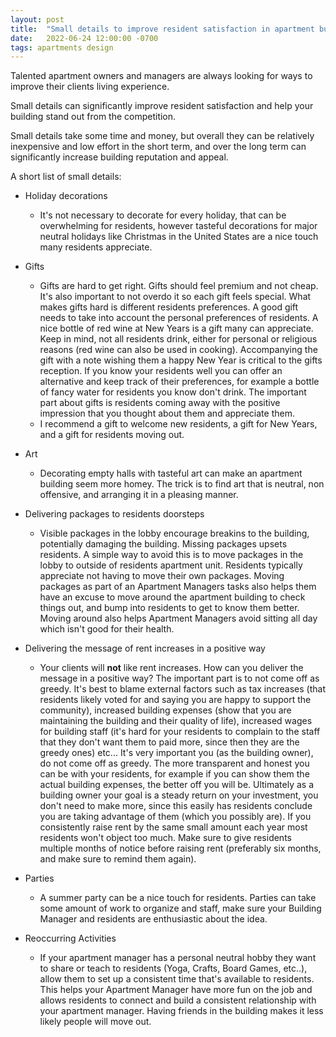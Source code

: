 ```yaml
---
layout: post
title:  "Small details to improve resident satisfaction in apartment buildings"
date:   2022-06-24 12:00:00 -0700
tags: apartments design
---
```


Talented apartment owners and managers are always looking for ways to improve their clients living experience.

Small details can significantly improve resident satisfaction and help your building stand out from the competition.

Small details take some time and money, but overall they can be relatively inexpensive and low effort in the short term, and over the long term can significantly increase building reputation and appeal.

A short list of small details:

- Holiday decorations
    - It's not necessary to decorate for every holiday, that can be overwhelming for residents, however tasteful decorations for major neutral holidays like Christmas in the United States are a nice touch many residents appreciate.

- Gifts
    - Gifts are hard to get right. Gifts should feel premium and not cheap. It's also important to not overdo it so each gift feels special. What makes gifts hard is different residents preferences. A good gift needs to take into account the personal preferences of residents. A nice bottle of red wine at New Years is a gift many can appreciate. Keep in mind, not all residents drink, either for personal or religious reasons (red wine can also be used in cooking). Accompanying the gift with a note wishing them a happy New Year is critical to the gifts reception. If you know your residents well you can offer an alternative and keep track of their preferences, for example a bottle of fancy water for residents you know don't drink. The important part about gifts is residents coming away with the positive impression that you thought about them and appreciate them.
    - I recommend a gift to welcome new residents, a gift for New Years, and a gift for residents moving out.

- Art
    - Decorating empty halls with tasteful art can make an apartment building seem more homey. The trick is to find art that is neutral, non offensive, and arranging it in a pleasing manner.

- Delivering packages to residents doorsteps
    - Visible packages in the lobby encourage breakins to the building, potentially damaging the building. Missing packages upsets residents. A simple way to avoid this is to move packages in the lobby to outside of residents apartment unit. Residents typically appreciate not having to move their own packages. Moving packages as part of an Apartment Managers tasks also helps them have an excuse to move around the apartment building to check things out, and bump into residents to get to know them better. Moving around also helps Apartment Managers avoid sitting all day which isn't good for their health.

- Delivering the message of rent increases in a positive way
    - Your clients will __not__ like rent increases. How can you deliver the message in a positive way? The important part is to not come off as greedy. It's best to blame external factors such as tax increases (that residents likely voted for and saying you are happy to support the community), increased building expenses (show that you are maintaining the building and their quality of life), increased wages for building staff (it's hard for your residents to complain to the staff that they don't want them to paid more, since then they are the greedy ones) etc... It's very important you (as the building owner), do not come off as greedy. The more transparent and honest you can be with your residents, for example if you can show them the actual building expenses, the better off you will be. Ultimately as a building owner your goal is a steady return on your investment, you don't need to make more, since this easily has residents conclude you are taking advantage of them (which you possibly are). If you consistently raise rent by the same small amount each year most residents won't object too much. Make sure to give residents multiple months of notice before raising rent (preferably six months, and make sure to remind them again).

- Parties
    - A summer party can be a nice touch for residents. Parties can take some amount of work to organize and staff, make sure your Building Manager and residents are enthusiastic about the idea.

- Reoccurring Activities
    - If your apartment manager has a personal neutral hobby they want to share or teach to residents (Yoga, Crafts, Board Games, etc..), allow them to set up a consistent time that's available to residents. This helps your Apartment Manager have more fun on the job and allows residents to connect and build a consistent relationship with your apartment manager. Having friends in the building makes it less likely people will move out.